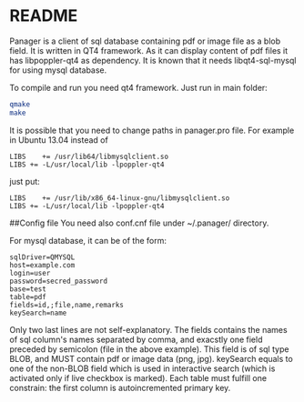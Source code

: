 # README
Panager is a client of sql database containing pdf or image file as a blob field. It
is written in QT4 framework. As it can display content of pdf files
it has libpoppler-qt4 as dependency. 
It is known that it needs libqt4-sql-mysql for using mysql database.

To compile and run you need qt4 framework. Just run in main folder:

```bash
qmake
make
```

It is possible that you need to change paths in panager.pro file. For example in Ubuntu 13.04
instead of

```
LIBS    += /usr/lib64/libmysqlclient.so
LIBS += -L/usr/local/lib -lpoppler-qt4
```


just put:

```
LIBS    += /usr/lib/x86_64-linux-gnu/libmysqlclient.so
LIBS += -L/usr/local/lib -lpoppler-qt4
```
##Config file
You need also conf.cnf file under ~/.panager/ directory.

For mysql database, it can be of the form:

```
sqlDriver=QMYSQL
host=example.com
login=user
password=secred_password
base=test
table=pdf
fields=id,;file,name,remarks
keySearch=name
```
Only two last lines are not self-explanatory.
The fields  contains the names of sql column's names separated by comma, and exacstly one field preceded by semicolon
(file in the above example). This field is of sql type BLOB, and MUST contain pdf or image data (png, jpg).
keySearch equals to one of the non-BLOB field which is used in interactive search (which is activated only
 if live checkbox is marked). Each table must fulfill one constrain: the first column is autoincremented primary key.



